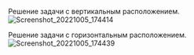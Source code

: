 Решение задачи с вертикальным расположением.<br>
![Screenshot_20221005_174414](https://user-images.githubusercontent.com/90903338/198210461-9913224e-5251-4291-ab2b-bf4afcbb8118.png) <br>





Решение задачи с горизонтальным расположением.<br>
![Screenshot_20221005_174439](https://user-images.githubusercontent.com/90903338/198210440-38090e90-9aed-4781-97a2-d0b24e6d3b4f.png)
